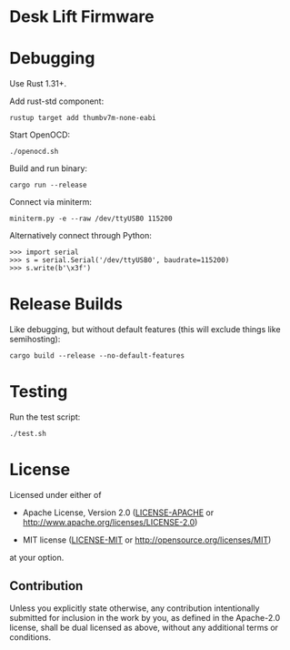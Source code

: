 # Desk Lift Firmware


# Debugging

Use Rust 1.31+.

Add rust-std component:

    rustup target add thumbv7m-none-eabi

Start OpenOCD:

    ./openocd.sh

Build and run binary:

    cargo run --release

Connect via miniterm:

    miniterm.py -e --raw /dev/ttyUSB0 115200

Alternatively connect through Python:

    >>> import serial
    >>> s = serial.Serial('/dev/ttyUSB0', baudrate=115200)
    >>> s.write(b'\x3f')


# Release Builds

Like debugging, but without default features (this will exclude things like
semihosting):

    cargo build --release --no-default-features


# Testing

Run the test script:

    ./test.sh


# License

Licensed under either of

- Apache License, Version 2.0 ([LICENSE-APACHE](LICENSE-APACHE) or
  http://www.apache.org/licenses/LICENSE-2.0)

- MIT license ([LICENSE-MIT](LICENSE-MIT) or http://opensource.org/licenses/MIT)

at your option.

## Contribution

Unless you explicitly state otherwise, any contribution intentionally submitted
for inclusion in the work by you, as defined in the Apache-2.0 license, shall be
dual licensed as above, without any additional terms or conditions.
